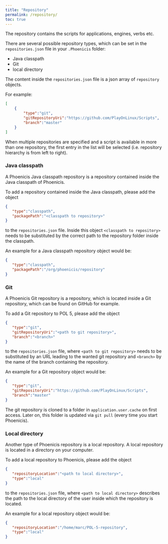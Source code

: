 ```yaml
---
title: "Repository"
permalink: /repository/
toc: true
---
```


The repository contains the scripts for applications, engines, verbs etc.

There are several possible repository types, which can be set in the `repositories.json` file in your `.Phoenicis` folder:
- Java classpath
- Git
- local directory

The content inside the `repositories.json` file is a json array of `repository` objects.

For example:
```JSON
[    
    {
        "type":"git",
        "gitRepositoryUri":"https://github.com/PlayOnLinux/Scripts",
        "branch":"master"
    }
]
```

When multiple repositories are specified and a script is available in more than one repository, the first entry in the list will be selected (i.e. repository hierarchy is from left to right).

### Java classpath
A Phoenicis Java classpath repository is a repository contained inside the Java classpath of Phoenicis.

To add a repository contained inside the Java classpath, please add the object
```json
{
   "type":"classpath",
   "packagePath":"<classpath to repository>"
}
```
to the `repositories.json` file.
Inside this object `<classpath to repository>` needs to be substituted by the correct path to the repository folder inside the classpath.

An example for a Java classpath repository object would be:
```json
{
   "type":"classpath",
   "packagePath":"/org/phoenicis/repository"
}
```

### Git
A Phoenicis Git repository is a repository, which is located inside a Git repository, which can be found on GitHub for example.

To add a Git repository to POL 5, please add the object
```json
{
   "type":"git",
   "gitRepositoryUri":"<path to git repository>",
   "branch":"<branch>"
}
```
to the `repositories.json` file, where `<path to git repository>` needs to be substituted by an URL leading to the wanted git repository and `<branch>` by the name of the branch containing the repository.

An example for a Git repository object would be:
```json
{
   "type":"git",
   "gitRepositoryUri":"https://github.com/PlayOnLinux/Scripts",
   "branch":"master"
}
```

The git repository is cloned to a folder in `application.user.cache` on first access. Later on, this folder is updated via `git pull` (every time you start Phoenicis).

### Local directory
Another type of Phoenicis repository is a local repository.
A local repository is located in a directory on your computer.

To add a local repository to Phoenicis, please add the object
```json
{
   "repositoryLocation":"<path to local directory>",
   "type":"local"
}
```
to the `repositories.json` file, where `<path to local directory>` describes the path to the local directory of the user inside which the repository is located.

An example for a local repository object would be:
```json
{
   "repositoryLocation":"/home/marc/POL-5-repository",
   "type":"local"
}
```
